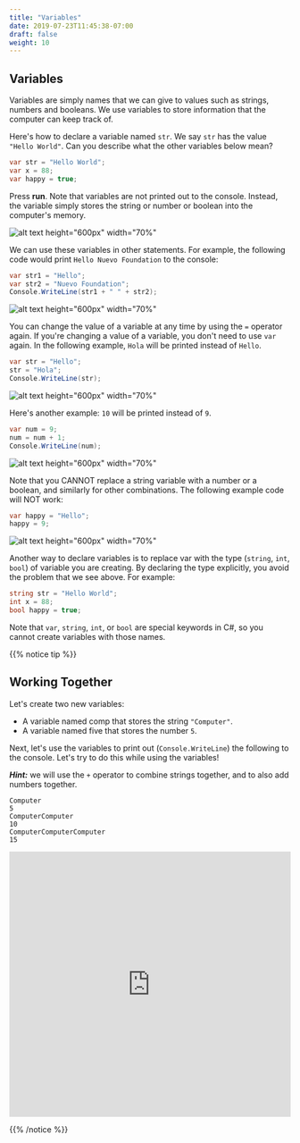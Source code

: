 ```yaml
---
title: "Variables"
date: 2019-07-23T11:45:38-07:00
draft: false
weight: 10
---
```


## Variables

Variables are simply names that we can give to values such as strings, numbers and booleans. We use variables to store information that the computer can keep track of.

Here's how to declare a variable named `str`. We say `str` has the value `"Hello World"`. Can you describe what the other variables below mean?

```csharp
var str = "Hello World";
var x = 88;
var happy = true;
```

Press **run**. Note that variables are not printed out to the console. Instead, the variable simply stores the string or number or boolean into the computer's memory.

![alt text height="600px" width="70%"](../media/variables-intro.png "Variables introduction")

We can use these variables in other statements. For example, the following code would print `Hello Nuevo Foundation` to the console:

```csharp
var str1 = "Hello";
var str2 = "Nuevo Foundation";
Console.WriteLine(str1 + " " + str2);
```

![alt text height="600px" width="70%"](../media/variables-strings.png "Variables with strings")

You can change the value of a variable at any time by using the `=` operator again. If you're changing a value of a variable, you don't need to use `var` again. In the following example, `Hola` will be printed instead of `Hello`.

```csharp
var str = "Hello";
str = "Hola";
Console.WriteLine(str);
```

![alt text height="600px" width="70%"](../media/variables-replace.png "Variables replacing values")

Here's another example: `10` will be printed instead of `9`.

```csharp
var num = 9;
num = num + 1;
Console.WriteLine(num);
```

![alt text height="600px" width="70%"](../media/variables-numbers.png "Variables with numbers")

Note that you CANNOT replace a string variable with a number or a boolean, and similarly for other combinations. The following example code will NOT work:

```csharp
var happy = "Hello";
happy = 9;
```

![alt text height="600px" width="70%"](../media/variables-invalid.png "Variables invalid")

Another way to declare variables is to replace var with the type (`string`, `int`, `bool`) of variable you are creating. By declaring the type explicitly, you avoid the problem that we see above. For example:

```csharp
string str = "Hello World";
int x = 88;
bool happy = true;
```

Note that `var`, `string`, `int`, or `bool` are special keywords in C#, so you cannot create variables with those names.

{{% notice tip %}}

## Working Together

Let's create two new variables:

- A variable named comp that stores the string `"Computer"`.
- A variable named five that stores the number `5`.

Next, let's use the variables to print out (`Console.WriteLine`) the following to the console. Let's try to do this while using the variables!

**_Hint:_** we will use the `+` operator to combine strings together, and to also add numbers together.

```
Computer
5
ComputerComputer
10
ComputerComputerComputer
15
```

<iframe width="100%" height="475" src="https://dotnetfiddle.net/Widget/ULv0JH" frameborder="0"></iframe>

{{% /notice %}}
